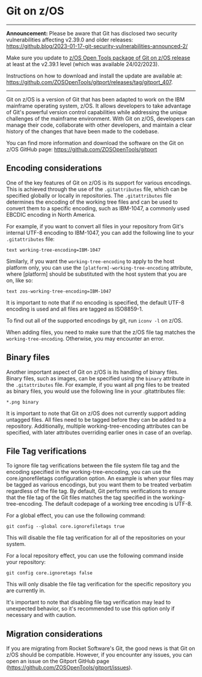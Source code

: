 # Git on z/OS

---

**Announcement:** Please be aware that Git has disclosed two security vulnerabilities affecting v2.39.0 and older releases: https://github.blog/2023-01-17-git-security-vulnerabilities-announced-2/

Make sure you update to [z/OS Open Tools package of Git on z/OS release](https://github.com/ZOSOpenTools/gitport/releases) at least at the v2.39.1 level (which was available 24/02/2023).
 
Instructions on how to download and install the update are available at: https://github.com/ZOSOpenTools/gitport/releases/tag/gitport_407.

---

Git on z/OS is a version of Git that has been adapted to work on the IBM mainframe operating system, z/OS. It allows developers to take advantage of Git's powerful version control capabilities while addressing the unique challenges of the mainframe environment. With Git on z/OS, developers can manage their code, collaborate with other developers, and maintain a clear history of the changes that have been made to the codebase.

You can find more information and download the software on the Git on z/OS GitHub page: https://github.com/ZOSOpenTools/gitport

## Encoding considerations

One of the key features of Git on z/OS is its support for various encodings. This is achieved through the use of the `.gitattributes` file, which can be specified globally or locally in repositories. The `.gitattributes` file determines the encoding of the working tree files and can be used to convert them to a specific encoding, such as IBM-1047, a commonly used EBCDIC encoding in North America.

For example, if you want to convert all files in your repository from Git's internal UTF-8 encoding to IBM-1047, you can add the following line to your `.gitattributes` file:

```
text working-tree-encoding=IBM-1047
```

Similarly, if you want the `working-tree-encoding` to apply to the host platform only, you can use the `[platform]-working-tree-encoding` attribute, where [platform] should be substituted with the host system that you are on, like so:

```
text zos-working-tree-encoding=IBM-1047
```

It is important to note that if no encoding is specified, the default UTF-8 encoding is used and all files are tagged as ISO8859-1.

To find out all of the supported encodings by git, run `iconv -l` on z/OS.

When adding files, you need to make sure that the z/OS file tag matches the `working-tree-encoding`. Otherwise, you may encounter an error.

## Binary files

Another important aspect of Git on z/OS is its handling of binary files. Binary files, such as images, can be specified using the `binary` attribute in the `.gitattributes` file. For example, if you want all png files to be treated as binary files, you would use the following line in your .gitattributes file:

```
*.png binary
```

It is important to note that Git on z/OS does not currently support adding untagged files. All files need to be tagged before they can be added to a repository. Additionally, multiple working-tree-encoding attributes can be specified, with later attributes overriding earlier ones in case of an overlap.

## File Tag verifications
To ignore file tag verifications between the file system file tag and the encoding specified in the working-tree-encoding, you can use the core.ignorefiletags configuration option. An example is when your files may be tagged as various encodings, but you want them to be treated verbatim regardless of the file tag. By default, Git performs verifications to ensure that the file tag of the Git files matches the tag specified in the working-tree-encoding. The default codepage of a working tree encoding is UTF-8.

For a global effect, you can use the following command:

```
git config --global core.ignorefiletags true
```
This will disable the file tag verification for all of the repositories on your system.

For a local repository effect, you can use the following command inside your repository:

```
git config core.ignoretags false
```
This will only disable the file tag verification for the specific repository you are currently in.

It's important to note that disabling file tag verification may lead to unexpected behavior, so it's recommended to use this option only if necessary and with caution.

## Migration considerations
If you are migrating from Rocket Software's Git, the good news is that Git on z/OS should be compatible. However, if you encounter any issues, you can open an issue on the Gitport GitHub page (https://github.com/ZOSOpenTools/gitport/issues).
